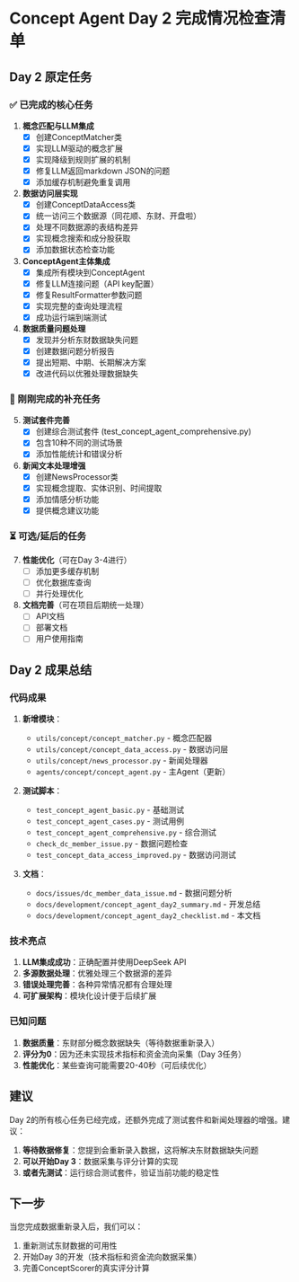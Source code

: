 # Concept Agent Day 2 完成情况检查清单

## Day 2 原定任务

### ✅ 已完成的核心任务

1. **概念匹配与LLM集成**
   - [x] 创建ConceptMatcher类
   - [x] 实现LLM驱动的概念扩展
   - [x] 实现降级到规则扩展的机制
   - [x] 修复LLM返回markdown JSON的问题
   - [x] 添加缓存机制避免重复调用

2. **数据访问层实现**
   - [x] 创建ConceptDataAccess类
   - [x] 统一访问三个数据源（同花顺、东财、开盘啦）
   - [x] 处理不同数据源的表结构差异
   - [x] 实现概念搜索和成分股获取
   - [x] 添加数据状态检查功能

3. **ConceptAgent主体集成**
   - [x] 集成所有模块到ConceptAgent
   - [x] 修复LLM连接问题（API key配置）
   - [x] 修复ResultFormatter参数问题
   - [x] 实现完整的查询处理流程
   - [x] 成功运行端到端测试

4. **数据质量问题处理**
   - [x] 发现并分析东财数据缺失问题
   - [x] 创建数据问题分析报告
   - [x] 提出短期、中期、长期解决方案
   - [x] 改进代码以优雅处理数据缺失

### 🔄 刚刚完成的补充任务

5. **测试套件完善**
   - [x] 创建综合测试套件 (test_concept_agent_comprehensive.py)
   - [x] 包含10种不同的测试场景
   - [x] 添加性能统计和错误分析

6. **新闻文本处理增强**
   - [x] 创建NewsProcessor类
   - [x] 实现概念提取、实体识别、时间提取
   - [x] 添加情感分析功能
   - [x] 提供概念建议功能

### ⏳ 可选/延后的任务

7. **性能优化**（可在Day 3-4进行）
   - [ ] 添加更多缓存机制
   - [ ] 优化数据库查询
   - [ ] 并行处理优化

8. **文档完善**（可在项目后期统一处理）
   - [ ] API文档
   - [ ] 部署文档
   - [ ] 用户使用指南

## Day 2 成果总结

### 代码成果
1. **新增模块**：
   - `utils/concept/concept_matcher.py` - 概念匹配器
   - `utils/concept/concept_data_access.py` - 数据访问层
   - `utils/concept/news_processor.py` - 新闻处理器
   - `agents/concept/concept_agent.py` - 主Agent（更新）

2. **测试脚本**：
   - `test_concept_agent_basic.py` - 基础测试
   - `test_concept_agent_cases.py` - 测试用例
   - `test_concept_agent_comprehensive.py` - 综合测试
   - `check_dc_member_issue.py` - 数据问题检查
   - `test_concept_data_access_improved.py` - 数据访问测试

3. **文档**：
   - `docs/issues/dc_member_data_issue.md` - 数据问题分析
   - `docs/development/concept_agent_day2_summary.md` - 开发总结
   - `docs/development/concept_agent_day2_checklist.md` - 本文档

### 技术亮点
1. **LLM集成成功**：正确配置并使用DeepSeek API
2. **多源数据处理**：优雅处理三个数据源的差异
3. **错误处理完善**：各种异常情况都有合理处理
4. **可扩展架构**：模块化设计便于后续扩展

### 已知问题
1. **数据质量**：东财部分概念数据缺失（等待数据重新录入）
2. **评分为0**：因为还未实现技术指标和资金流向采集（Day 3任务）
3. **性能优化**：某些查询可能需要20-40秒（可后续优化）

## 建议

Day 2的所有核心任务已经完成，还额外完成了测试套件和新闻处理器的增强。建议：

1. **等待数据修复**：您提到会重新录入数据，这将解决东财数据缺失问题
2. **可以开始Day 3**：数据采集与评分计算的实现
3. **或者先测试**：运行综合测试套件，验证当前功能的稳定性

## 下一步

当您完成数据重新录入后，我们可以：
1. 重新测试东财数据的可用性
2. 开始Day 3的开发（技术指标和资金流向数据采集）
3. 完善ConceptScorer的真实评分计算
